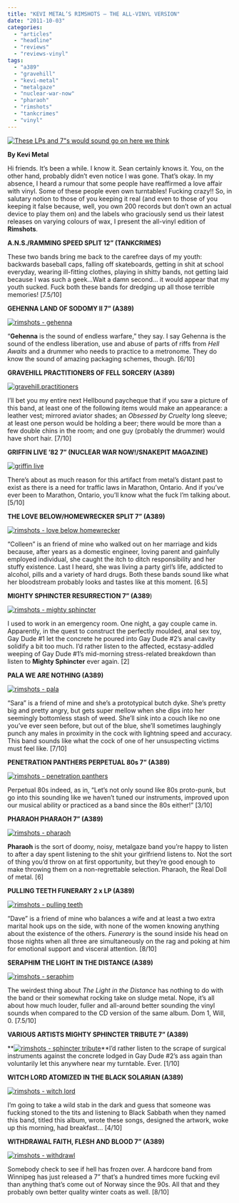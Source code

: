 ```yaml
---
title: "KEVI METAL’S RIMSHOTS – THE ALL-VINYL VERSION"
date: "2011-10-03"
categories: 
  - "articles"
  - "headline"
  - "reviews"
  - "reviews-vinyl"
tags: 
  - "a389"
  - "gravehill"
  - "kevi-metal"
  - "metalgaze"
  - "nuclear-war-now"
  - "pharaoh"
  - "rimshots"
  - "tankcrimes"
  - "vinyl"
---
```


[![These LPs and 7"s would sound go on here we think](http://www.hellbound.ca/wp-content/uploads/2010/12/kiss-record-player.jpg "kiss record player")](http://www.hellbound.ca/wp-content/uploads/2010/12/kiss-record-player.jpg)

**By Kevi Metal**

Hi friends. It’s been a while. I know it. Sean certainly knows it. You, on the other hand, probably didn’t even notice I was gone. That’s okay. In my absence, I heard a rumour that some people have reaffirmed a love affair with vinyl. Some of these people even own turntables! Fucking crazy!! So, in salutary notion to those of you keeping it real (and even to those of you keeping it false because, well, you own 200 records but don’t own an actual device to play them on) and the labels who graciously send us their latest releases on varying colours of wax, I present the all-vinyl edition of **Rimshots**.

**A.N.S./RAMMING SPEED SPLIT 12” (TANKCRIMES)**

These two bands bring me back to the carefree days of my youth: backwards baseball caps, falling off skateboards, getting in shit at school everyday, wearing ill-fitting clothes, playing in shitty bands, not getting laid because I was such a geek…Wait a damn second… it would appear that my youth sucked. Fuck both these bands for dredging up all those terrible memories! \[7.5/10\]

**GEHENNA LAND OF SODOMY II 7” (A389)**

[![](http://www.hellbound.ca/wp-content/uploads/2011/10/rimshots-gehenna-182x182.jpg "rimshots - gehenna")](http://www.hellbound.ca/wp-content/uploads/2011/10/rimshots-gehenna.jpg)

“**Gehenna** is the sound of endless warfare,” they say. I say Gehenna is the sound of the endless liberation, use and abuse of parts of riffs from _Hell Awaits_ and a drummer who needs to practice to a metronome. They do know the sound of amazing packaging schemes, though. \[6/10\]

**GRAVEHILL PRACTITIONERS OF FELL SORCERY (A389)**

[![](http://www.hellbound.ca/wp-content/uploads/2011/10/gravehill.practitioners-182x182.jpg "gravehill.practitioners")](http://www.hellbound.ca/wp-content/uploads/2011/10/gravehill.practitioners.jpg)

I’ll bet you my entire next Hellbound paycheque that if you saw a picture of this band, at least one of the following items would make an appearance: a leather vest; mirrored aviator shades; an _Obsessed by Cruelty_ long sleeve; at least one person would be holding a beer; there would be more than a few double chins in the room; and one guy (probably the drummer) would have short hair. \[7/10\]

**GRIFFIN LIVE ’82 7” (NUCLEAR WAR NOW!/SNAKEPIT MAGAZINE)**

[![](http://www.hellbound.ca/wp-content/uploads/2011/10/griffin-live-182x182.jpg "griffin live")](http://www.hellbound.ca/wp-content/uploads/2011/10/griffin-live.jpeg)

There’s about as much reason for this artifact from metal’s distant past to exist as there is a need for traffic laws in Marathon, Ontario. And if you’ve ever been to Marathon, Ontario, you’ll know what the fuck I’m talking about. \[5/10\]

**THE LOVE BELOW/HOMEWRECKER SPLIT 7” (A389)**

[![](http://www.hellbound.ca/wp-content/uploads/2011/10/rimshots-love-below-homewrecker-182x182.gif "rimshots - love below homewrecker")](http://www.hellbound.ca/wp-content/uploads/2011/10/rimshots-love-below-homewrecker.gif)

“Colleen” is an friend of mine who walked out on her marriage and kids because, after years as a domestic engineer, loving parent and gainfully employed individual, she caught the itch to ditch responsibility and her stuffy existence. Last I heard, she was living a party girl’s life, addicted to alcohol, pills and a variety of hard drugs. Both these bands sound like what her bloodstream probably looks and tastes like at this moment. \[6.5\]

**MIGHTY SPHINCTER RESURRECTION 7” (A389**)

[![](http://www.hellbound.ca/wp-content/uploads/2011/10/rimshots-mighty-sphincter.jpg "rimshots - mighty sphincter")](http://www.hellbound.ca/wp-content/uploads/2011/10/rimshots-mighty-sphincter.jpg)

I used to work in an emergency room. One night, a gay couple came in. Apparently, in the quest to construct the perfectly moulded, anal sex toy, Gay Dude #1 let the concrete he poured into Gay Dude #2’s anal cavity solidify a bit too much. I’d rather listen to the affected, ecstasy-addled weeping of Gay Dude #1’s mid-morning stress-related breakdown than listen to **Mighty Sphincter** ever again. \[2\]

**PALA WE ARE NOTHING (A389)**

[![](http://www.hellbound.ca/wp-content/uploads/2011/10/rimshots-pala-182x182.jpg "rimshots - pala")](http://www.hellbound.ca/wp-content/uploads/2011/10/rimshots-pala.jpg)

“Sara” is a friend of mine and she’s a prototypical butch dyke. She’s pretty big and pretty angry, but gets super mellow when she dips into her seemingly bottomless stash of weed. She’ll sink into a couch like no one you’ve ever seen before, but out of the blue, she’ll sometimes laughingly punch any males in proximity in the cock with lightning speed and accuracy. This band sounds like what the cock of one of her unsuspecting victims must feel like. \[7/10\]

**PENETRATION PANTHERS PERPETUAL 80s 7” (A389)**

[![](http://www.hellbound.ca/wp-content/uploads/2011/10/rimshots-penetration-panthers.jpg "rimshots - penetration panthers")](http://www.hellbound.ca/wp-content/uploads/2011/10/rimshots-penetration-panthers.jpg)

Perpetual 80s indeed, as in, “Let’s not only sound like 80s proto-punk, but go into this sounding like we haven’t tuned our instruments, improved upon our musical ability or practiced as a band since the 80s either!” \[3/10\]

**PHARAOH PHARAOH 7” (A389)**

[![](http://www.hellbound.ca/wp-content/uploads/2011/10/rimshots-pharaoh-182x182.jpg "rimshots - pharaoh")](http://www.hellbound.ca/wp-content/uploads/2011/10/rimshots-pharaoh.jpg)

**Pharaoh** is the sort of doomy, noisy, metalgaze band you’re happy to listen to after a day spent listening to the shit your girlfriend listens to. Not the sort of thing you’d throw on at first opportunity, but they’re good enough to make throwing them on a non-regrettable selection. Pharaoh, the Real Doll of metal. \[6\]

**PULLING TEETH FUNERARY 2 x LP (A389)**

[![](http://www.hellbound.ca/wp-content/uploads/2011/10/rimshots-pulling-teeth-182x182.jpg "rimshots - pulling teeth")](http://www.hellbound.ca/wp-content/uploads/2011/10/rimshots-pulling-teeth.jpg)

“Dave” is a friend of mine who balances a wife and at least a two extra marital hook ups on the side, with none of the women knowing anything about the existence of the others. _Funerary_ is the sound inside his head on those nights when all three are simultaneously on the rag and poking at him for emotional support and visceral attention. \[8/10\]

**SERAPHIM THE LIGHT IN THE DISTANCE (A389)**

[![](http://www.hellbound.ca/wp-content/uploads/2011/10/rimshots-seraphim-182x182.jpg "rimshots - seraphim")](http://www.hellbound.ca/wp-content/uploads/2011/10/rimshots-seraphim.jpg)

The weirdest thing about _The Light in the Distance_ has nothing to do with the band or their somewhat rocking take on sludge metal. Nope, it’s all about how much louder, fuller and all-around better sounding the vinyl sounds when compared to the CD version of the same album. Dom 1, Will, 0. \[7.5/10\]

**VARIOUS ARTISTS MIGHTY SPHINCTER TRIBUTE 7” (A389)**

 **[![](http://www.hellbound.ca/wp-content/uploads/2011/10/rimshots-sphincter-tribute.jpg "rimshots - sphincter tribute")](http://www.hellbound.ca/wp-content/uploads/2011/10/rimshots-sphincter-tribute.jpg)**I’d rather listen to the scrape of surgical instruments against the concrete lodged in Gay Dude #2’s ass again than voluntarily let this anywhere near my turntable. Ever. \[1/10\]

**WITCH LORD ATOMIZED IN THE BLACK SOLARIAN (A389)**

[![](http://www.hellbound.ca/wp-content/uploads/2011/10/rimshots-witch-lord.jpg "rimshots - witch lord")](http://www.hellbound.ca/wp-content/uploads/2011/10/rimshots-witch-lord.jpg)

I’m going to take a wild stab in the dark and guess that someone was fucking stoned to the tits and listening to Black Sabbath when they named this band, titled this album, wrote these songs, designed the artwork, woke up this morning, had breakfast… \[4/10\]

**WITHDRAWAL FAITH, FLESH AND BLOOD 7” (A389)**

[![](http://www.hellbound.ca/wp-content/uploads/2011/10/rimshots-withdrawl-182x182.jpg "rimshots - withdrawl")](http://www.hellbound.ca/wp-content/uploads/2011/10/rimshots-withdrawl.jpg)

Somebody check to see if hell has frozen over. A hardcore band from Winnipeg has just released a 7” that’s a hundred times more fucking evil than anything that’s come out of Norway since the 90s. All that and they probably own better quality winter coats as well. \[8/10\]
